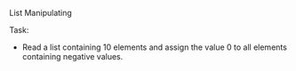 List Manipulating

Task:
- Read a list containing 10 elements and assign the value 0 to all elements containing negative values.
